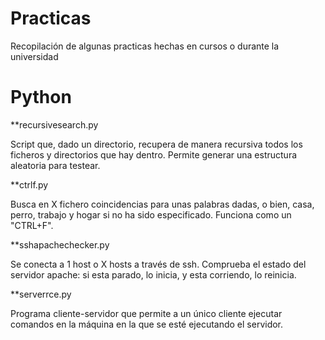 # Practicas
Recopilación de algunas practicas hechas en cursos o durante la universidad

# Python

**recursivesearch.py

Script que, dado un directorio, recupera de manera recursiva todos los ficheros y directorios que hay dentro. Permite generar una estructura aleatoria para testear.

**ctrlf.py 

Busca en X fichero coincidencias para unas palabras dadas, o bien, casa, perro, trabajo y hogar si no ha sido especificado. Funciona como un "CTRL+F". 

**sshapachechecker.py 

Se conecta a 1 host o X hosts a través de ssh. Comprueba el estado del servidor apache: si esta parado, lo inicia, y esta corriendo, lo reinicia.

**serverrce.py 

Programa cliente-servidor que permite a un único cliente ejecutar comandos en la máquina en la que se esté ejecutando el servidor.
